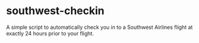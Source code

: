 # southwest-checkin
A simple script to automatically check you in to a Southwest Airlines flight at exactly 24 hours prior to your flight.
